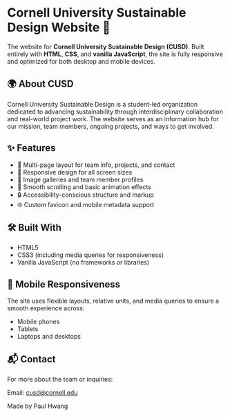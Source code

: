 # Cornell University Sustainable Design Website 🌱

The website for **Cornell University Sustainable Design (CUSD)**. Built entirely with **HTML**, **CSS**, and **vanilla JavaScript**, the site is fully responsive and optimized for both desktop and mobile devices.

## 🌍 About CUSD

Cornell University Sustainable Design is a student-led organization dedicated to advancing sustainability through interdisciplinary collaboration and real-world project work. The website serves as an information hub for our mission, team members, ongoing projects, and ways to get involved.

## ✨ Features

- 🔗 Multi-page layout for team info, projects, and contact
- 📱 Responsive design for all screen sizes
- 📸 Image galleries and team member profiles
- 📜 Smooth scrolling and basic animation effects
- 🔒 Accessibility-conscious structure and markup
- 🌐 Custom favicon and mobile metadata support

## 🛠️ Built With

- HTML5
- CSS3 (including media queries for responsiveness)
- Vanilla JavaScript (no frameworks or libraries)

## 📱 Mobile Responsiveness

The site uses flexible layouts, relative units, and media queries to ensure a smooth experience across:

- Mobile phones
- Tablets
- Laptops and desktops

## 📬 Contact

For more about the team or inquiries:

Email: cusd@cornell.edu

Made by Paul Hwang
